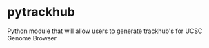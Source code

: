 pytrackhub
==========

Python module that will allow users to generate trackhub's for UCSC Genome Browser 